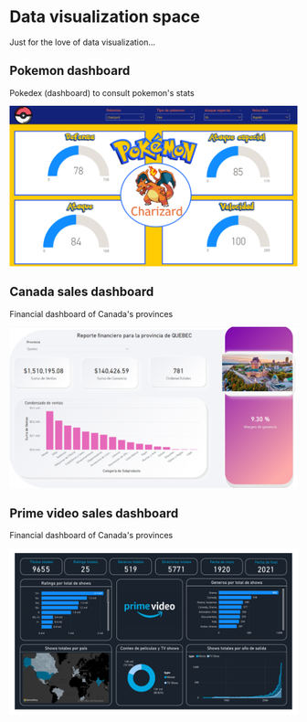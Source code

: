 # Data visualization space

Just for the love of data visualization...


## Pokemon dashboard

Pokedex (dashboard) to consult pokemon's stats

<p align="center">
<img src="./imgs/pokemon_dashboard.png" width="913">
</p>


## Canada sales dashboard

Financial dashboard of Canada's provinces

<p align="center">
<img src="./imgs/canada_dashboard.png" width="913">
</p>


## Prime video sales dashboard

Financial dashboard of Canada's provinces

<p align="center">
<img src="./imgs/amazon-sales_dashboard.pdf" width="913">
</p>
